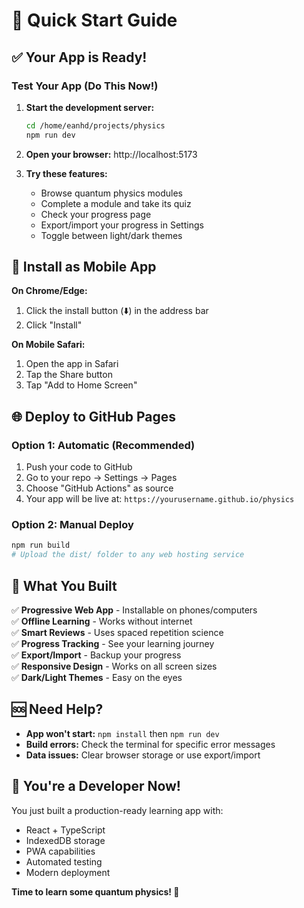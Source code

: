 # 🚀 Quick Start Guide

## ✅ Your App is Ready!

### Test Your App (Do This Now!)

1. **Start the development server:**
   ```bash
   cd /home/eanhd/projects/physics
   npm run dev
   ```

2. **Open your browser:** http://localhost:5173

3. **Try these features:**
   - Browse quantum physics modules
   - Complete a module and take its quiz  
   - Check your progress page
   - Export/import your progress in Settings
   - Toggle between light/dark themes

## 📱 Install as Mobile App

**On Chrome/Edge:**
1. Click the install button (⬇️) in the address bar
2. Click "Install"

**On Mobile Safari:**
1. Open the app in Safari
2. Tap the Share button
3. Tap "Add to Home Screen"

## 🌐 Deploy to GitHub Pages

### Option 1: Automatic (Recommended)
1. Push your code to GitHub
2. Go to your repo → Settings → Pages
3. Choose "GitHub Actions" as source
4. Your app will be live at: `https://yourusername.github.io/physics`

### Option 2: Manual Deploy
```bash
npm run build
# Upload the dist/ folder to any web hosting service
```

## 🎯 What You Built

✅ **Progressive Web App** - Installable on phones/computers  
✅ **Offline Learning** - Works without internet  
✅ **Smart Reviews** - Uses spaced repetition science  
✅ **Progress Tracking** - See your learning journey  
✅ **Export/Import** - Backup your progress  
✅ **Responsive Design** - Works on all screen sizes  
✅ **Dark/Light Themes** - Easy on the eyes  

## 🆘 Need Help?

- **App won't start:** `npm install` then `npm run dev`
- **Build errors:** Check the terminal for specific error messages
- **Data issues:** Clear browser storage or use export/import

## 🎉 You're a Developer Now!

You just built a production-ready learning app with:
- React + TypeScript
- IndexedDB storage  
- PWA capabilities
- Automated testing
- Modern deployment

**Time to learn some quantum physics! 🌟**